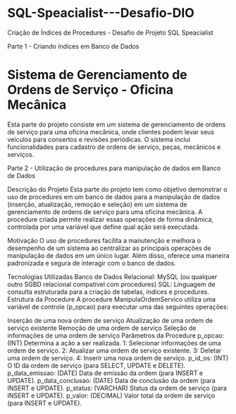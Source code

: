 # SQL-Speacialist---Desafio-DIO
Criação de Índices de Procedures - Desafio de Projeto SQL Speacialist

Parte 1 - Criando índices em Banco de Dados 

# Sistema de Gerenciamento de Ordens de Serviço - Oficina Mecânica

Esta parte do projeto consiste em um sistema de gerenciamento de ordens de serviço para uma oficina mecânica, onde clientes podem levar seus veículos para consertos e revisões periódicas. O sistema inclui funcionalidades para cadastro de ordens de serviço, peças, mecânicos e serviços.


Parte 2 - Utilização de procedures para manipulação de dados em Banco de Dados 

Descrição do Projeto
Esta parte do projeto tem como objetivo demonstrar o uso de procedures em um banco de dados para a manipulação de dados (inserção, atualização, remoção e seleção) em um sistema de gerenciamento de ordens de serviço para uma oficina mecânica. A procedure criada permite realizar essas operações de forma dinâmica, controlada por uma variável que define qual ação será executada.

Motivação
O uso de procedures facilita a manutenção e melhora o desempenho de um sistema ao centralizar as principais operações de manipulação de dados em um único lugar. Além disso, oferece uma maneira padronizada e segura de interagir com o banco de dados.

Tecnologias Utilizadas
Banco de Dados Relacional: MySQL (ou qualquer outro SGBD relacional compatível com procedures)
SQL: Linguagem de consulta estruturada para a criação de tabelas, índices e procedures.
Estrutura da Procedure
A procedure ManipulaOrdemServico utiliza uma variável de controle (p_opcao) para executar uma das seguintes operações:

Inserção de uma nova ordem de serviço
Atualização de uma ordem de serviço existente
Remoção de uma ordem de serviço
Seleção de informações de uma ordem de serviço
Parâmetros da Procedure
p_opcao: (INT) Determina a ação a ser realizada.
1: Selecionar informações de uma ordem de serviço.
2: Atualizar uma ordem de serviço existente.
3: Deletar uma ordem de serviço.
4: Inserir uma nova ordem de serviço.
p_id_os: (INT) O ID da ordem de serviço (para SELECT, UPDATE e DELETE).
p_data_emissao: (DATE) Data de emissão da ordem (para INSERT e UPDATE).
p_data_conclusao: (DATE) Data de conclusão da ordem (para INSERT e UPDATE).
p_status: (VARCHAR) Status da ordem de serviço (para INSERT e UPDATE).
p_valor: (DECIMAL) Valor total da ordem de serviço (para INSERT e UPDATE).





